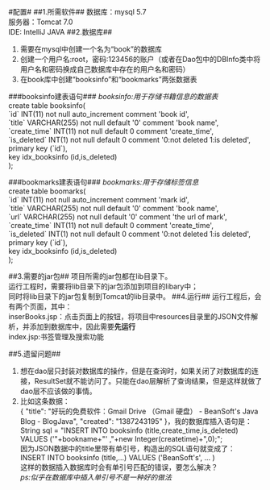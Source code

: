 #配置#
##1.所需软件##
数据库：mysql 5.7   
服务器：Tomcat 7.0   
IDE: IntelliJ JAVA
##2.数据库##
1. 需要在mysql中创建一个名为“book”的数据库
2. 创建一个用户名:root，密码:123456的账户（或者在Dao包中的DBInfo类中将用户名和密码换成自己数据库中存在的用户名和密码）
3. 在book库中创建“booksinfo”和“bookmarks”两张数据表

###booksinfo建表语句###
*booksinfo:用于存储书籍信息的数据表*  
create table booksinfo(  
\`id\` INT(11) not null auto\_increment comment 'book id',  
\`title\` VARCHAR(255) not null default '0' comment 'book name',  
\`create_time\` INT(11) not null default 0 comment 'create\_time',   
\`is\_deleted\` INT(1) not null default 0 comment '0:not deleted  1:is deleted',  
primary key (\`id\`),  
key idx\_booksinfo (id,is\_deleted)  
);

###bookmarks建表语句###
*bookmarks:用于存储标签信息*  
create table boomarks(  
\`id\` INT(11) not null auto\_increment comment 'mark id',  
\`title\` VARCHAR(255) not null default '0' comment 'book name',  
\`url\` VARCHAR(255) not null default '0' comment 'the url of mark',  
\`create_time\` INT(11) not null default 0 comment 'create_time',  
\`is\_deleted\` INT(1) not null  default 0 comment '0:not deleted  1:is deleted',  
primary key (\`id\`),  
key idx\_booksinfo (id,is\_deleted)  
);

##3.需要的jar包##
项目所需的jar包都在lib目录下。   
运行工程时，需要将lib目录下的jar包添加到项目的libary中；   
同时将lib目录下的jar包复制到Tomcat的lib目录中。
##4.运行##
运行工程后，会有两个页面，其中：   
inserBooks.jsp：点击页面上的按钮，将项目中resources目录里的JSON文件解析，并添加到数据库中，因此需要**先运行**   
index.jsp:书签管理及搜索功能

##5.遗留问题##
1. 想在dao层只封装对数据库的操作，但是在查询时，如果关闭了对数据库的连接，ResultSet就不能访问了。只能在dao层解析了查询结果，但是这样就做了dao层不应该做的事情。   
2. 比如这条数据：    
{
    "title": "好玩的免费软件：Gmail Drive （Gmail 硬盘） - BeanSoft's Java Blog - BlogJava",
    "created": "1387243195"
}，我的数据库插入语句是：  
       String sql = "INSERT INTO booksinfo (title,create\_time,is_deleted) VALUES ('"+bookname+"' ,"+new Integer(createtime)+",0);";     
因为JSON数据中的title里带有单引号，构造出的SQL语句就变成了：     
INSERT INTO booksinfo (title,...) VALUES ('BeanSoft's', ... )    
这样的数据插入数据库时会有单引号匹配的错误，要怎么解决？     
*ps:似乎在数据库中插入单引号不是一种好的做法*
